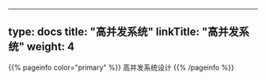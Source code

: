 
---
type: docs
title: "高并发系统"
linkTitle: "高并发系统"
weight: 4
---

{{% pageinfo color="primary" %}}
高并发系统设计
{{% /pageinfo %}}
